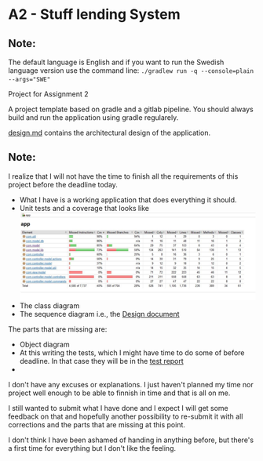 # A2 - Stuff lending System

## Note:
The default language is English and if you want to run the Swedish language version use the command line: ```./gradlew run -q --console=plain --args="SWE"```

Project for Assignment 2

A project template based on gradle and a gitlab pipeline. You should always build and run the application using gradle regularely.

[design.md](design.md) contains the architectural design of the application.

## Note:
I realize that I will not have the time to finish all the requirements of this project before the deadline today. 
- What I have is a working application that does everything it should.
- Unit tests and a coverage that looks like ![coverage](img/coverage.JPG)
- The class diagram
- The sequence diagram i.e., the [Design document](design.md)

The parts that are missing are:
- Object diagram
- At this writing the tests, which I might have time to do some of before deadline. In that case they will be in the [test report](testreport.md)
- 
I don't have any excuses or explanations. I just haven't planned my time nor project well enough to be able to finnish in time and that is all on me.

I still wanted to submit what I have done and I expect I will get some feedback on that and hopefully another possibility to re-submit it with all corrections and the parts that are missing at this point.

I don't think I have been ashamed of handing in anything before, but there's a first time for everything but I don't like the feeling.